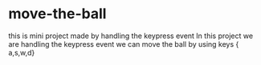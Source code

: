 # move-the-ball
this is  mini project made by handling the keypress event
In this project we are handling the keypress event 
we can move the  ball by using  keys { a,s,w,d}
